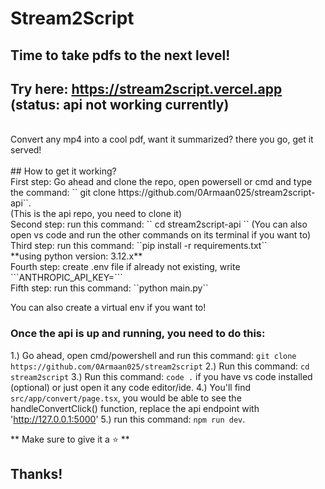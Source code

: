 # Stream2Script

## Time to take pdfs to the next level!
## Try here: https://stream2script.vercel.app (status: api not working currently)
<br>
Convert any mp4 into a cool pdf, want it summarized? there you go, get it served!
<br>
<br>
## How to get it working?
<br>
First step: Go ahead and clone the repo, open powersell or cmd and type the command: `` git clone https://github.com/0Armaan025/stream2script-api``.
<br>
(This is the api repo, you need to clone it)
<br>
Second step: run this command: `` cd stream2script-api ``
(You can also open vs code and run the other commands on its terminal if you want to)
<br>
Third step: run this command: ``pip install -r requirements.txt``
<br>
**using python version: 3.12.x**
<br>
Fourth step: create .env file if already not existing, write ```ANTHROPIC_API_KEY=<your_key_here>```
<br>
Fifth step: run this command: ``python main.py``

You can also create a virtual env if you want to!

### Once the api is up and running, you need to do this:

1.) Go ahead, open cmd/powershell and run this command: ``git clone https://github.com/0Armaan025/stream2script``
2.) Run this command: ``cd stream2script``
3.) Run this command: ``code .`` if you have vs code installed (optional) or just open it any code editor/ide.
4.) You'll find ``src/app/convert/page.tsx``, you would be able to see the handleConvertClick() function, replace the api endpoint with 'http://127.0.0.1:5000'
5.) run this command: ``npm run dev``.

** Make sure to give it a ⭐ **

## Thanks!
